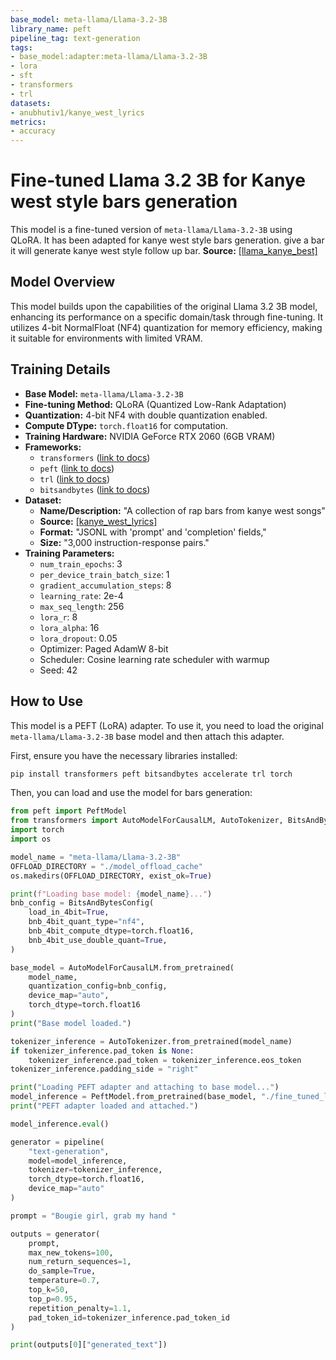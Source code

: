 ```yaml
---
base_model: meta-llama/Llama-3.2-3B
library_name: peft
pipeline_tag: text-generation
tags:
- base_model:adapter:meta-llama/Llama-3.2-3B
- lora
- sft
- transformers
- trl
datasets:
- anubhutiv1/kanye_west_lyrics
metrics:
- accuracy
---
```


# Fine-tuned Llama 3.2 3B for Kanye west style bars generation

This model is a fine-tuned version of `meta-llama/Llama-3.2-3B` using QLoRA. It has been adapted for kanye west style bars generation. give a bar it will generate kanye west style follow up bar. 
**Source:** [[llama_kanye_best]](https://huggingface.co/anubhutiv1/llama_kanye_best)


## Model Overview

This model builds upon the capabilities of the original Llama 3.2 3B model, enhancing its performance on a specific domain/task through fine-tuning. It utilizes 4-bit NormalFloat (NF4) quantization for memory efficiency, making it suitable for environments with limited VRAM.

## Training Details

* **Base Model:** `meta-llama/Llama-3.2-3B`
* **Fine-tuning Method:** QLoRA (Quantized Low-Rank Adaptation)
* **Quantization:** 4-bit NF4 with double quantization enabled.
* **Compute DType:** `torch.float16` for computation.
* **Training Hardware:** NVIDIA GeForce RTX 2060 (6GB VRAM)
* **Frameworks:**
    * `transformers` ([link to docs](https://huggingface.co/docs/transformers/))
    * `peft` ([link to docs](https://huggingface.co/docs/peft/))
    * `trl` ([link to docs](https://huggingface.co/docs/trl/))
    * `bitsandbytes` ([link to docs](https://github.com/TimDettmers/bitsandbytes))
* **Dataset:**
    * **Name/Description:** "A collection of rap bars from kanye west songs"
    * **Source:** [[kanye_west_lyrics]](https://huggingface.co/datasets/anubhutiv1/kanye_west_lyrics)
    * **Format:** "JSONL with 'prompt' and 'completion' fields,"
    * **Size:** "3,000 instruction-response pairs."
* **Training Parameters:**
    * `num_train_epochs`: 3
    * `per_device_train_batch_size`: 1
    * `gradient_accumulation_steps`: 8
    * `learning_rate`: 2e-4
    * `max_seq_length`: 256
    * `lora_r`: 8
    * `lora_alpha`: 16
    * `lora_dropout`: 0.05
    * Optimizer: Paged AdamW 8-bit
    * Scheduler: Cosine learning rate scheduler with warmup
    * Seed: 42

## How to Use

This model is a PEFT (LoRA) adapter. To use it, you need to load the original `meta-llama/Llama-3.2-3B` base model and then attach this adapter.

First, ensure you have the necessary libraries installed:
```bash
pip install transformers peft bitsandbytes accelerate trl torch
```

Then, you can load and use the model for bars generation:

```python
from peft import PeftModel
from transformers import AutoModelForCausalLM, AutoTokenizer, BitsAndBytesConfig, AutoTokenizer, pipeline
import torch
import os

model_name = "meta-llama/Llama-3.2-3B"
OFFLOAD_DIRECTORY = "./model_offload_cache"
os.makedirs(OFFLOAD_DIRECTORY, exist_ok=True)

print(f"Loading base model: {model_name}...")
bnb_config = BitsAndBytesConfig(
    load_in_4bit=True,
    bnb_4bit_quant_type="nf4",
    bnb_4bit_compute_dtype=torch.float16,
    bnb_4bit_use_double_quant=True,
)

base_model = AutoModelForCausalLM.from_pretrained(
    model_name,
    quantization_config=bnb_config,
    device_map="auto",
    torch_dtype=torch.float16
)
print("Base model loaded.")

tokenizer_inference = AutoTokenizer.from_pretrained(model_name)
if tokenizer_inference.pad_token is None:
    tokenizer_inference.pad_token = tokenizer_inference.eos_token
tokenizer_inference.padding_side = "right"

print("Loading PEFT adapter and attaching to base model...")
model_inference = PeftModel.from_pretrained(base_model, "./fine_tuned_llama_adapter")
print("PEFT adapter loaded and attached.")

model_inference.eval()

generator = pipeline(
    "text-generation",
    model=model_inference,
    tokenizer=tokenizer_inference,
    torch_dtype=torch.float16,
    device_map="auto"
)

prompt = "Bougie girl, grab my hand "

outputs = generator(
    prompt,
    max_new_tokens=100,
    num_return_sequences=1,
    do_sample=True,
    temperature=0.7,
    top_k=50,
    top_p=0.95,
    repetition_penalty=1.1,
    pad_token_id=tokenizer_inference.pad_token_id
)

print(outputs[0]["generated_text"])
```